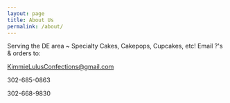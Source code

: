```yaml
---
layout: page
title: About Us
permalink: /about/
---
```


Serving the DE area ~ Specialty Cakes, Cakepops, Cupcakes, etc!
Email ?'s & orders to:

KimmieLulusConfections@gmail.com

302-685-0863

302-668-9830